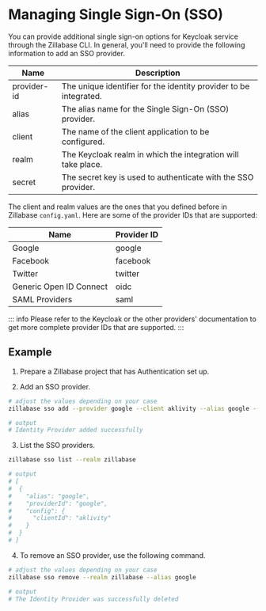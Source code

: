 # Managing Single Sign-On (SSO)

You can provide additional single sign-on options for Keycloak service through the Zillabase CLI. In general, you'll need to provide the following information to add an SSO provider.

| **Name**    | **Description**                                                   |
| ----------- | ----------------------------------------------------------------- |
| provider-id | The unique identifier for the identity provider to be integrated. |
| alias       | The alias name for the Single Sign-On (SSO) provider.             |
| client      | The name of the client application to be configured.              |
| realm       | The Keycloak realm in which the integration will take place.      |
| secret      | The secret key is used to authenticate with the SSO provider.     |

The client and realm values are the ones that you defined before in Zillabase `config.yaml`. Here are some of the provider IDs that are supported:

| **Name**                | **Provider ID** |
| ----------------------- | --------------- |
| Google                  | google          |
| Facebook                | facebook        |
| Twitter                 | twitter         |
| Generic Open ID Connect | oidc            |
| SAML Providers          | saml            |

::: info
Please refer to the Keycloak or the other providers' documentation to get more complete provider IDs that are supported.
:::

## Example

1. Prepare a Zillabase project that has Authentication set up.

2. Add an SSO provider.

```sh
# adjust the values depending on your case
zillabase sso add --provider google --client aklivity --alias google --realm zillabase --secret secret

# output
# Identity Provider added successfully
```

3. List the SSO providers.

```sh
zillabase sso list --realm zillabase

# output
# [
#  {
#    "alias": "google",
#    "providerId": "google",
#    "config": {
#      "clientId": "aklivity"
#    }
#  }
# ]

```

4. To remove an SSO provider, use the following command.

```sh
# adjust the values depending on your case
zillabase sso remove --realm zillabase --alias google

# output
# The Identity Provider was successfully deleted
```